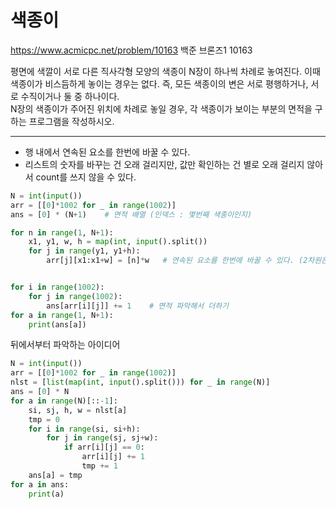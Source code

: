 # 색종이
https://www.acmicpc.net/problem/10163
백준 브론즈1 10163

평면에 색깔이 서로 다른 직사각형 모양의 색종이 N장이 하나씩 차례로 놓여진다. 이때 색종이가 비스듬하게 놓이는 경우는 없다. 즉, 모든 색종이의 변은 서로 평행하거나, 서로 수직이거나 둘 중 하나이다.  
N장의 색종이가 주어진 위치에 차례로 놓일 경우, 각 색종이가 보이는 부분의 면적을 구하는 프로그램을 작성하시오.

---

* 행 내에서 연속된 요소를 한번에 바꿀 수 있다.
* 리스트의 숫자를 바꾸는 건 오래 걸리지만, 값만 확인하는 건 별로 오래 걸리지 않아서 count를 쓰지 않을 수 있다.

```python
N = int(input())
arr = [[0]*1002 for _ in range(1002)]
ans = [0] * (N+1)    # 면적 배열 (인덱스 : 몇번째 색종이인지)

for n in range(1, N+1):
    x1, y1, w, h = map(int, input().split())
    for j in range(y1, y1+h):
        arr[j][x1:x1+w] = [n]*w   # 연속된 요소를 한번에 바꿀 수 있다. (2차원은 안됨)


for i in range(1002):
    for j in range(1002):
        ans[arr[i][j]] += 1    # 면적 파악해서 더하기
for a in range(1, N+1):
    print(ans[a])
```

뒤에서부터 파악하는 아이디어

```python
N = int(input())
arr = [[0]*1002 for _ in range(1002)]
nlst = [list(map(int, input().split())) for _ in range(N)]
ans = [0] * N
for a in range(N)[::-1]:
    si, sj, h, w = nlst[a]
    tmp = 0
    for i in range(si, si+h):
        for j in range(sj, sj+w):
            if arr[i][j] == 0:
                arr[i][j] += 1
                tmp += 1
    ans[a] = tmp
for a in ans:
    print(a)
```


